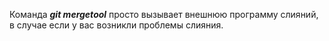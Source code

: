 Команда ***git mergetool*** просто вызывает внешнюю программу слияний, в случае если у вас возникли проблемы слияния.